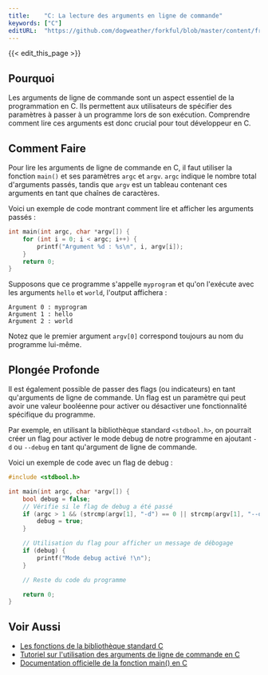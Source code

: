 ```yaml
---
title:    "C: La lecture des arguments en ligne de commande"
keywords: ["C"]
editURL:  "https://github.com/dogweather/forkful/blob/master/content/fr/c/reading-command-line-arguments.md"
---
```


{{< edit_this_page >}}

## Pourquoi

Les arguments de ligne de commande sont un aspect essentiel de la programmation en C. Ils permettent aux utilisateurs de spécifier des paramètres à passer à un programme lors de son exécution. Comprendre comment lire ces arguments est donc crucial pour tout développeur en C.

## Comment Faire

Pour lire les arguments de ligne de commande en C, il faut utiliser la fonction `main()` et ses paramètres `argc` et `argv`. `argc` indique le nombre total d'arguments passés, tandis que `argv` est un tableau contenant ces arguments en tant que chaînes de caractères.

Voici un exemple de code montrant comment lire et afficher les arguments passés :

```C
int main(int argc, char *argv[]) {
    for (int i = 0; i < argc; i++) {
        printf("Argument %d : %s\n", i, argv[i]);
    }
    return 0;
}
```
Supposons que ce programme s'appelle `myprogram` et qu'on l'exécute avec les arguments `hello` et `world`, l'output affichera :

```
Argument 0 : myprogram
Argument 1 : hello
Argument 2 : world
```

Notez que le premier argument `argv[0]` correspond toujours au nom du programme lui-même. 

## Plongée Profonde

Il est également possible de passer des flags (ou indicateurs) en tant qu'arguments de ligne de commande. Un flag est un paramètre qui peut avoir une valeur booléenne pour activer ou désactiver une fonctionnalité spécifique du programme.

Par exemple, en utilisant la bibliothèque standard `<stdbool.h>`, on pourrait créer un flag pour activer le mode debug de notre programme en ajoutant `-d` ou `--debug` en tant qu'argument de ligne de commande.

Voici un exemple de code avec un flag de debug :

```C
#include <stdbool.h>

int main(int argc, char *argv[]) {
    bool debug = false;
    // Vérifie si le flag de debug a été passé
    if (argc > 1 && (strcmp(argv[1], "-d") == 0 || strcmp(argv[1], "--debug") == 0)) {
        debug = true;
    }

    // Utilisation du flag pour afficher un message de débogage
    if (debug) {
        printf("Mode debug activé !\n");
    }

    // Reste du code du programme

    return 0;
}
```

## Voir Aussi

- [Les fonctions de la bibliothèque standard C](https://www.cplusplus.com/reference/cstdlib/)
- [Tutoriel sur l'utilisation des arguments de ligne de commande en C](https://www.tutorialspoint.com/cprogramming/c_command_line_arguments.htm)
- [Documentation officielle de la fonction main() en C](https://en.cppreference.com/w/c/language/main_function)